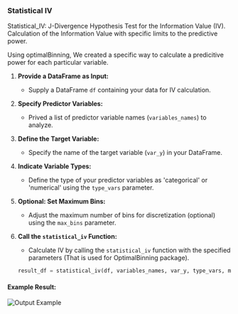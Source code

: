 ### Statistical IV

Statistical_IV: J-Divergence Hypothesis Test for the Information Value (IV). Calculation of the Information Value with specific limits to the predictive power.

Using optimalBinning, We created a specific way to calculate a predicitive power for each particular variable.

1. **Provide a DataFrame as Input:**
   - Supply a DataFrame `df` containing your data for IV calculation.

2. **Specify Predictor Variables:**
   - Prived a list of predictor variable names (`variables_names`) to analyze.

3. **Define the Target Variable:**
   - Specify the name of the target variable (`var_y`) in your DataFrame.

4. **Indicate Variable Types:**
   - Define the type of your predictor variables as 'categorical' or 'numerical' using the `type_vars` parameter.

5. **Optional: Set Maximum Bins:**
   - Adjust the maximum number of bins for discretization (optional) using the `max_bins` parameter.

6. **Call the `statistical_iv` Function:**
   - Calculate IV by calling the `statistical_iv` function with the specified parameters (That is used for OptimalBinning package).

   ```python
   result_df = statistical_iv(df, variables_names, var_y, type_vars, max_bins)

#### Example Result:

![Output Example](https://github.com/Nicerova7/statistical_iv/blob/main/images/output_example.png)